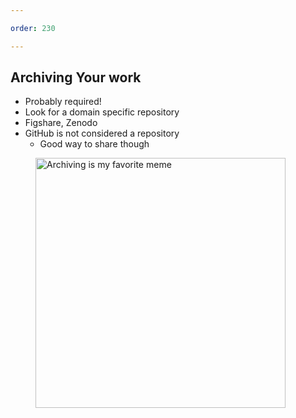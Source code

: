 ```yaml
---

order: 230

---
```


## Archiving Your work

<div>
  <div class="two-col left">
    <ul>
        <li>Probably required!</li>
        <li>Look for a domain specific repository</li>
        <li>Figshare, Zenodo</li>
        <li>
          GitHub is not considered a repository
          <ul>
            <li>Good way to share though</li>
          </ul>
        </li>
    </ul>
  </div>
  <div class="two-col right">
    <figure>
      <img src="{{ site.baseurl }}/assets/img/slides/archiving_elf.jpg" 
           alt="Archiving is my favorite meme" width="400" />
    </figure>
  </div>
</div>









